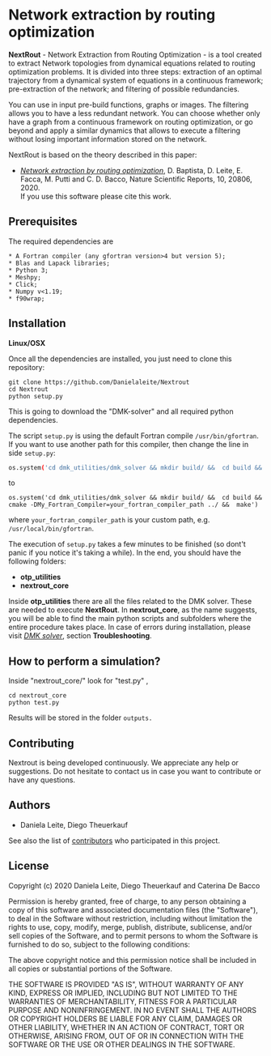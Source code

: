 # Network extraction by routing optimization

**NextRout** - Network Extraction from Routing Optimization - is a tool created to extract Network topologies from dynamical equations related to routing optimization problems. It is divided into three steps: extraction of an optimal trajectory from a dynamical system of equations in a continuous framework; pre-extraction of the network; and filtering of possible redundancies.

You can use in input pre-build functions, graphs or images.  The filtering allows you to have a less redundant network. You can choose whether only have a graph from a continuous framework on routing optimization, or go beyond and apply a similar dynamics that allows to execute a filtering without losing important information stored on the network. 

NextRout is based on the theory described in this paper:

- [_Network extraction by routing optimization_](https://www.nature.com/articles/s41598-020-77064-4), D. Baptista, D. Leite, E. Facca, M. Putti and C. D. Bacco, Nature Scientific Reports, 10, 20806, 2020.   
If you use this software please cite this work.

## Prerequisites

The required dependencies are

	* A Fortran compiler (any gfortran version>4 but version 5);
 	* Blas and Lapack libraries;
 	* Python 3;	
 	* Meshpy;
    * Click;
    * Numpy v<1.19;
    * f90wrap; 

## Installation

**Linux/OSX**

Once all the dependencies are installed, you just need to clone this repository:

```
git clone https://github.com/Danielaleite/Nextrout
cd Nextrout
python setup.py
```

This is going to download the "DMK-solver" and all required python dependencies.  

The script `setup.py` is using the default Fortran compile `/usr/bin/gfortran`. 
If you want to use another path for this compiler, then change the line in side `setup.py`:
```bash
os.system('cd dmk_utilities/dmk_solver && mkdir build/ &&  cd build &&  cmake ../ &&  make')
```
to
```
os.system('cd dmk_utilities/dmk_solver && mkdir build/ &&  cd build && cmake -DMy_Fortran_Compiler=your_fortran_compiler_path ../ &&  make')
```
where `your_fortran_compiler_path` is your custom path, e.g. `/usr/local/bin/gfortran`.

The execution of `setup.py` takes a few minutes to be finished (so dont't panic if you notice it's taking a while). In the end, you should have the following folders:

* **otp_utilities**
* **nextrout_core**

Inside **otp_utilities** there are all the files related to the DMK solver. These are needed to execute **NextRout**. In **nextrout_core**, as the name suggests, you will be able to find the main python scripts and subfolders where the entire procedure takes place. In case of errors during installation, please visit [_DMK solver_](https://gitlab.com/enrico_facca/dmk_solver), section **Troubleshooting**. 


## How to perform a simulation?

Inside "nextrout_core/" look for "test.py" ,

```
cd nextrout_core
python test.py
```

Results will be stored in the folder ```outputs.```

## Contributing

Nextrout is being developed continuously. We appreciate any help or suggestions. Do not hesitate to contact us in case you want to contribute or have any questions.


## Authors

* Daniela Leite, Diego Theuerkauf 

See also the list of [contributors](https://github.com/Danielaleite/Nextrout/graphs/contributors) who participated in this project.

## License

Copyright (c) 2020 Daniela Leite, Diego Theuerkauf and Caterina De Bacco

Permission is hereby granted, free of charge, to any person obtaining a copy of this software and associated documentation files (the "Software"), to deal in the Software without restriction, including without limitation the rights to use, copy, modify, merge, publish, distribute, sublicense, and/or sell copies of the Software, and to permit persons to whom the Software is furnished to do so, subject to the following conditions:

The above copyright notice and this permission notice shall be included in all copies or substantial portions of the Software.

THE SOFTWARE IS PROVIDED "AS IS", WITHOUT WARRANTY OF ANY KIND, EXPRESS OR IMPLIED, INCLUDING BUT NOT LIMITED TO THE WARRANTIES OF MERCHANTABILITY, FITNESS FOR A PARTICULAR PURPOSE AND NONINFRINGEMENT. IN NO EVENT SHALL THE AUTHORS OR COPYRIGHT HOLDERS BE LIABLE FOR ANY CLAIM, DAMAGES OR OTHER LIABILITY, WHETHER IN AN ACTION OF CONTRACT, TORT OR OTHERWISE, ARISING FROM, OUT OF OR IN CONNECTION WITH THE SOFTWARE OR THE USE OR OTHER DEALINGS IN THE SOFTWARE.

